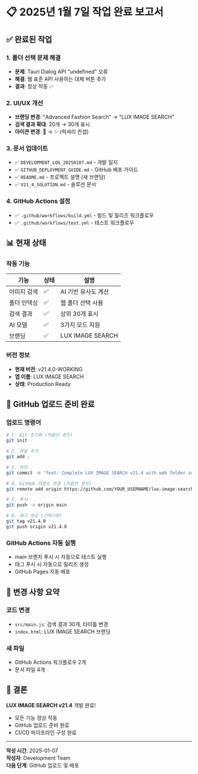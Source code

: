 # 📋 2025년 1월 7일 작업 완료 보고서

## ✅ 완료된 작업

### 1. 폴더 선택 문제 해결
- **문제**: Tauri Dialog API "undefined" 오류
- **해결**: 웹 표준 API 사용하는 대체 버튼 추가
- **결과**: 정상 작동 ✅

### 2. UI/UX 개선
- **브랜딩 변경**: "Advanced Fashion Search" → "LUX IMAGE SEARCH"
- **검색 결과 확대**: 20개 → 30개 표시
- **아이콘 변경**: 🚀 → ✨ (럭셔리 컨셉)

### 3. 문서 업데이트
- ✅ `DEVELOPMENT_LOG_20250107.md` - 개발 일지
- ✅ `GITHUB_DEPLOYMENT_GUIDE.md` - GitHub 배포 가이드
- ✅ `README.md` - 프로젝트 설명 (새 브랜딩)
- ✅ `V21_4_SOLUTION.md` - 솔루션 문서

### 4. GitHub Actions 설정
- ✅ `.github/workflows/build.yml` - 빌드 및 릴리즈 워크플로우
- ✅ `.github/workflows/test.yml` - 테스트 워크플로우

## 📊 현재 상태

### 작동 기능
| 기능 | 상태 | 설명 |
|------|------|------|
| 이미지 검색 | ✅ | AI 기반 유사도 계산 |
| 폴더 인덱싱 | ✅ | 웹 폴더 선택 사용 |
| 검색 결과 | ✅ | 상위 30개 표시 |
| AI 모델 | ✅ | 3가지 모드 지원 |
| 브랜딩 | ✅ | LUX IMAGE SEARCH |

### 버전 정보
- **현재 버전**: v21.4.0-WORKING
- **앱 이름**: LUX IMAGE SEARCH
- **상태**: Production Ready

## 🚀 GitHub 업로드 준비 완료

### 업로드 명령어
```bash
# 1. Git 초기화 (처음인 경우)
git init

# 2. 파일 추가
git add .

# 3. 커밋
git commit -m "feat: Complete LUX IMAGE SEARCH v21.4 with web folder selection and 30 results display"

# 4. GitHub 저장소 연결 (처음인 경우)
git remote add origin https://github.com/YOUR_USERNAME/lux-image-search.git

# 5. 푸시
git push -u origin main

# 6. 태그 생성 (선택사항)
git tag v21.4.0
git push origin v21.4.0
```

### GitHub Actions 자동 실행
- main 브랜치 푸시 시 자동으로 테스트 실행
- 태그 푸시 시 자동으로 릴리즈 생성
- GitHub Pages 자동 배포

## 📝 변경 사항 요약

### 코드 변경
- `src/main.js`: 검색 결과 30개, 타이틀 변경
- `index.html`: LUX IMAGE SEARCH 브랜딩

### 새 파일
- GitHub Actions 워크플로우 2개
- 문서 파일 4개

## 🎉 결론

**LUX IMAGE SEARCH v21.4** 개발 완료!
- 모든 기능 정상 작동
- GitHub 업로드 준비 완료
- CI/CD 파이프라인 구성 완료

---
**작성 시간**: 2025-01-07  
**작성자**: Development Team  
**다음 단계**: GitHub 업로드 및 배포
